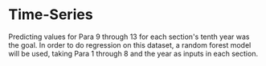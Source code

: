 # Time-Series
Predicting values for Para 9 through 13 for each section's tenth year was the goal. 
In order to do regression on this dataset, a random forest model will be used, taking Para 1 through 8 and the year as inputs in each section.
